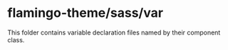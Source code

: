 # flamingo-theme/sass/var

This folder contains variable declaration files named by their component class.
